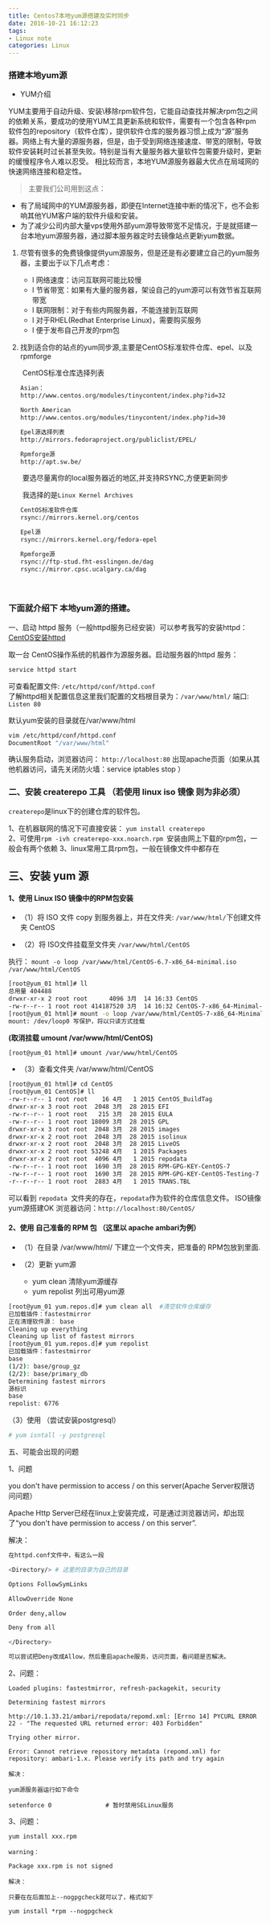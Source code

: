 ```yaml
---
title: Centos7本地yum源搭建及实时同步
date: 2016-10-21 16:12:23
tags:
- Linux note
categories: Linux
---
```


### 搭建本地yum源


* YUM介绍

YUM主要用于自动升级、安装\移除rpm软件包，它能自动查找并解决rpm包之间的依赖关系，要成功的使用YUM工具更新系统和软件，需要有一个包含各种rpm软件包的repository（软件仓库），提供软件仓库的服务器习惯上成为“源”服务器。网络上有大量的源服务器，但是，由于受到网络连接速度、带宽的限制，导致软件安装耗时过长甚至失败。特别是当有大量服务器大量软件包需要升级时，更新的缓慢程序令人难以忍受。
相比较而言，本地YUM源服务器最大优点在局域网的快速网络连接和稳定性。

> 主要我们公司用到这点：

* 有了局域网中的YUM源服务器，即便在Internet连接中断的情况下，也不会影响其他YUM客户端的软件升级和安装。
* 为了减少公司内部大量vps使用外部yum源导致带宽不足情况，于是就搭建一台本地yum源服务器，通过脚本服务器定时去镜像站点更新yum数据。


1. 尽管有很多的免费镜像提供yum源服务，但是还是有必要建立自己的yum服务器，主要出于以下几点考虑：

   - l 网络速度：访问互联网可能比较慢
   - l 节省带宽：如果有大量的服务器，架设自己的yum源可以有效节省互联网带宽
   - l 联网限制：对于有些内网服务器，不能连接到互联网
   - l 对于RHEL(Redhat Enterprise Linux)，需要购买服务
   - l 便于发布自己开发的rpm包

2. 找到适合你的站点的yum同步源,主要是CentOS标准软件仓库、epel、以及rpmforge

　　CentOS标准仓库选择列表

```bash
　　Asian：
　　http://www.centos.org/modules/tinycontent/index.php?id=32

　　North American
　　http://www.centos.org/modules/tinycontent/index.php?id=30

　　Epel源选择列表
　　http://mirrors.fedoraproject.org/publiclist/EPEL/

　　Rpmforge源
　　http://apt.sw.be/

```
　　要选尽量离你的local服务器近的地区,并支持RSYNC,方便更新同步

　　我选择的是`Linux Kernel Archives`


```bash
　　CentOS标准软件仓库
　　rsync://mirrors.kernel.org/centos

　　Epel源
　　rsync://mirrors.kernel.org/fedora-epel

　　Rpmforge源
　　rsync://ftp-stud.fht-esslingen.de/dag
　　rsync://mirror.cpsc.ucalgary.ca/dag
```
　　

### 下面就介绍下 本地yum源的搭建。

一、启动 httpd 服务（一般httpd服务已经安装）可以参考我写的安装httpd：[CentOS安装httpd](http://blog.yangcvo.me/2014/12/07/Linux%E7%AC%94%E8%AE%B0/LAMP/yum%E4%B8%80%E9%94%AE%E5%AE%89%E8%A3%85%E4%B8%8E%E5%8D%B8%E8%BD%BDLAMP%E7%8E%AF%E5%A2%83/)

取一台 CentOS操作系统的机器作为源服务器。启动服务器的httpd 服务：

```bash
service httpd start
```

 
可查看配置文件: `/etc/httpd/conf/httpd.conf`  
了解httpd相关配置信息这里我们配置的文档根目录为：`/var/www/html/` 
端口: `Listen 80`

默认yum安装的目录就在/var/www/html

```bash
vim /etc/httpd/conf/httpd.conf
DocumentRoot "/var/www/html"
```
确认服务启动，浏览器访问： `http://localhost:80` 出现apache页面（如果从其他机器访问，请先关闭防火墙：service iptables stop ）

### 二、安装 createrepo 工具 （若使用 linux iso 镜像 则为非必须）

`createrepo`是linux下的创建仓库的软件包。

1、在机器联网的情况下可直接安装： `yum install createrepo `  
2、可使用`rpm -ivh createrepo-xxx.noarch.rpm `安装由网上下载的rpm包，一般会有两个依赖
3、linux常用工具rpm包，一般在镜像文件中都存在


## 三、安装 yum 源

#### 1、使用 Linux ISO 镜像中的RPM包安装

* （1）将 ISO 文件 copy 到服务器上，并在文件夹: `/var/www/html/`下创建文件夹 CentOS

* （2）将 ISO文件挂载至文件夹 `/var/www/html/CentOS`
 
执行： `mount -o loop /var/www/html/CentOS-6.7-x86_64-minimal.iso /var/www/html/CentOS`

```bash
[root@yum_01 html]# ll
总用量 404488
drwxr-xr-x 2 root root      4096 3月  14 16:33 CentOS
-rw-r--r-- 1 root root 414187520 3月  14 16:32 CentOS-7-x86_64-Minimal-1503-01.iso
[root@yum_01 html]# mount -o loop /var/www/html/CentOS-7-x86_64-Minimal-1503-01.iso /var/www/html/CentOS
mount: /dev/loop0 写保护，将以只读方式挂载
```

**(取消挂载 umount /var/www/html/CentOS)**

``` bash
[root@yum_01 html]# umount /var/www/html/CentOS
```

* （3）查看文件夹 /var/www/html/CentOS 

```bash
[root@yum_01 html]# cd CentOS
[root@yum_01 CentOS]# ll
-rw-r--r-- 1 root root    16 4月   1 2015 CentOS_BuildTag
drwxr-xr-x 3 root root  2048 3月  28 2015 EFI
-rw-r--r-- 1 root root   215 3月  28 2015 EULA
-rw-r--r-- 1 root root 18009 3月  28 2015 GPL
drwxr-xr-x 3 root root  2048 3月  28 2015 images
drwxr-xr-x 2 root root  2048 3月  28 2015 isolinux
drwxr-xr-x 2 root root  2048 3月  28 2015 LiveOS
drwxr-xr-x 2 root root 53248 4月   1 2015 Packages
drwxr-xr-x 2 root root  4096 4月   1 2015 repodata
-rw-r--r-- 1 root root  1690 3月  28 2015 RPM-GPG-KEY-CentOS-7
-rw-r--r-- 1 root root  1690 3月  28 2015 RPM-GPG-KEY-CentOS-Testing-7
-r--r--r-- 1 root root  2883 4月   1 2015 TRANS.TBL
```
可以看到 `repodata `文件夹的存在，`repodata`作为软件的仓库信息文件。 
ISO镜像 yum源搭建OK
浏览器访问：`http://localhost:80/CentOS/`

#### 2、使用 自己准备的 RPM 包 （这里以 apache ambari为例）

* （1）在目录 /var/www/html/ 下建立一个文件夹，把准备的 RPM包放到里面.
* （2）更新 yum源


   - yum clean  清除yum源缓存
   - yum repolist 列出可用yum源


```bash
[root@yum_01 yum.repos.d]# yum clean all  #清空软件仓库缓存
已加载插件：fastestmirror
正在清理软件源： base
Cleaning up everything
Cleaning up list of fastest mirrors
[root@yum_01 yum.repos.d]# yum repolist  
已加载插件：fastestmirror
base                                                                                                                                 | 3.6 kB  00:00:00
(1/2): base/group_gz                                                                                                                 | 1.4 kB  00:00:00
(2/2): base/primary_db                                                                                                               | 516 kB  00:00:00
Determining fastest mirrors
源标识                                                                      源名称                                                                      状态
base                                                                        CentOS                                                                      6776
repolist: 6776
```

（3）使用 （尝试安装postgresql）


```bash
# yum isntall -y postgresql
```


五、可能会出现的问题

1、问题

you don't have permission to access / on this server(Apache Server权限访问问题）

Apache Http Server已经在linux上安装完成，可是通过浏览器访问，却出现了“you don't have permission to access / on this server”.

解决：

```bash
在httpd.conf文件中，有这么一段

<Directory/> # 这里的目录为自己的目录

Options FollowSymLinks

AllowOverride None

Order deny,allow

Deny from all

</Directory>

可以尝试把Deny改成Allow，然后重启apache服务，访问页面，看问题是否解决。
```



2、问题：

    Loaded plugins: fastestmirror, refresh-packagekit, security

    Determining fastest mirrors

    http://10.1.33.21/ambari/repodata/repomd.xml: [Errno 14] PYCURL ERROR 22 - "The requested URL returned error: 403 Forbidden"

    Trying other mirror.

    Error: Cannot retrieve repository metadata (repomd.xml) for repository: ambari-1.x. Please verify its path and try again

    解决：

    yum源服务器运行如下命令

    setenforce 0               # 暂时禁用SELinux服务



3、问题：

```
yum install xxx.rpm

warning：

Package xxx.rpm is not signed

解决：

只要在在后面加上--nogpgcheck就可以了，格式如下

yum install *rpm --nogpgcheck
```


